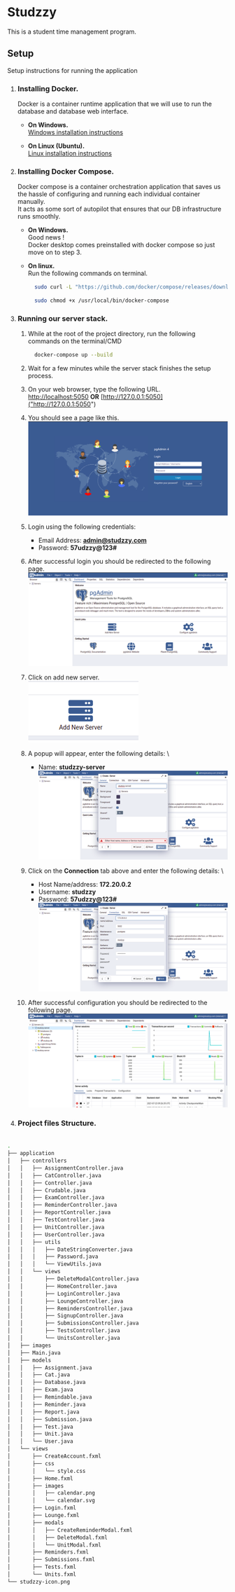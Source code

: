 # Studzzy

This is a student time management program.

## Setup

Setup instructions for running the application

1. ### Installing Docker.

    Docker is a container runtime application that we will use to run the database and database web interface.
    * **On Windows.** \
        [Windows installation instructions](https://docs.docker.com/docker-for-windows/install/)

    * **On Linux (Ubuntu).** \
        [Linux installation instructions](https://docs.docker.com/engine/install/ubuntu/)
      
2. ### Installing Docker Compose.

    Docker compose is a container orchestration application that saves us the hassle of configuring and running each individual container manually. \
    It acts as some sort of autopilot that ensures that our DB infrastructure runs smoothly.
    * **On Windows.**\
        Good news !\
        Docker desktop comes preinstalled with docker compose so just move on to step 3.
      
    * **On linux.**\
        Run the following commands on terminal.
        ```bash
          sudo curl -L "https://github.com/docker/compose/releases/download/1.29.2/docker-compose-$(uname -s)-$(uname -m)" -o /usr/local/bin/docker-compose
        ```
        ```bash
          sudo chmod +x /usr/local/bin/docker-compose
        ```
3. ### Running our server stack.
    1. While at the root of the project directory, run the following commands
        on the terminal/CMD
        ```bash
          docker-compose up --build
        ```
    2. Wait for a few minutes while the server stack finishes the setup process.
    3. On your web browser, type the following URL. \
        [http://localhost:5050](http://localhost:5050) **OR** [http://127.0.0.1:5050]("http://127.0.0.1:5050")
      
    4. You should see a page like this. \
        ![](images/pg-admin-login-page.png)
      
    5. Login using the following credentials:
        * Email Address: **admin@studzzy.com**
        * Password: **57udzzy@123#**
    6. After successful login you should be redirected to the following page. \
        ![](images/pgadmin-welcome-page.png)
      
    7. Click on add new server. \
        ![](images/add-new-server.png)
       
    8. A popup will appear, enter the following details: \
       * Name: **studzzy-server**
        ![](images/create-server-popup.png)
       
    9. Click on the **Connection** tab above and enter the following details: \
       * Host Name/address: **172.20.0.2**
       * Username: **studzzy**
       * Password: **57udzzy@123#** 
        ![](images/connection-popup.png)
         
    10. After successful configuration you should be redirected to the following page. \
        ![](images/servers-home.png)

4. ### Project files Structure.

```bash

.
├── application
│   ├── controllers
│   │   ├── AssignmentController.java
│   │   ├── CatController.java
│   │   ├── Controller.java
│   │   ├── Crudable.java
│   │   ├── ExamController.java
│   │   ├── ReminderController.java
│   │   ├── ReportController.java
│   │   ├── TestController.java
│   │   ├── UnitController.java
│   │   ├── UserController.java
│   │   ├── utils
│   │   │   ├── DateStringConverter.java
│   │   │   ├── Password.java
│   │   │   └── ViewUtils.java
│   │   └── views
│   │       ├── DeleteModalController.java
│   │       ├── HomeController.java
│   │       ├── LoginController.java
│   │       ├── LoungeController.java
│   │       ├── RemindersController.java
│   │       ├── SignupController.java
│   │       ├── SubmissionsController.java
│   │       ├── TestsController.java
│   │       └── UnitsController.java
│   ├── images
│   ├── Main.java
│   ├── models
│   │   ├── Assignment.java
│   │   ├── Cat.java
│   │   ├── Database.java
│   │   ├── Exam.java
│   │   ├── Remindable.java
│   │   ├── Reminder.java
│   │   ├── Report.java
│   │   ├── Submission.java
│   │   ├── Test.java
│   │   ├── Unit.java
│   │   └── User.java
│   └── views
│       ├── CreateAccount.fxml
│       ├── css
│       │   └── style.css
│       ├── Home.fxml
│       ├── images
│       │   ├── calendar.png
│       │   └── calendar.svg
│       ├── Login.fxml
│       ├── Lounge.fxml
│       ├── modals
│       │   ├── CreateReminderModal.fxml
│       │   ├── DeleteModal.fxml
│       │   └── UnitModal.fxml
│       ├── Reminders.fxml
│       ├── Submissions.fxml
│       ├── Tests.fxml
│       └── Units.fxml
└── studzzy-icon.png


```
